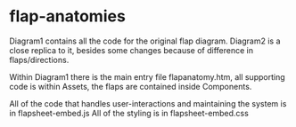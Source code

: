 # flap-anatomies

Diagram1 contains all the code for the original flap diagram.
Diagram2 is a close replica to it, besides some changes because of difference in flaps/directions.

Within Diagram1 there is the main entry file flapanatomy.htm, 
all supporting code is within Assets, the flaps are contained inside Components.

All of the code that handles user-interactions and maintaining the system is in flapsheet-embed.js
All of the styling is in flapsheet-embed.css

